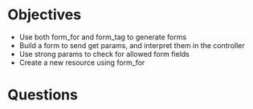 # Objectives

- Use both form_for and form_tag to generate forms
- Build a form to send get params, and interpret them in the controller
- Use strong params to check for allowed form fields
- Create a new resource using form_for

# Questions